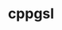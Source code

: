 ---
title: "cppgsl"
layout: cache
categories: [package, develop]
meta: {"compilers": ["gcc@11.4.0"], "num_specs": 9, "num_specs_by_stack": {"hep": 9, "root": 9}, "oss": ["ubuntu22.04"], "platforms": ["linux"], "stacks": ["hep", "root"], "targets": ["x86_64_v3"], "versions": ["4.2.0"]}
spec_details: [{"compiler": "gcc@11.4.0", "hash": "6o2ioddso5phl4xad7u6ld47xccxqycy", "os": "ubuntu22.04", "platform": "linux", "size": "-", "stacks": ["hep", "root"], "target": "x86_64_v3", "variants": ["build_system=cmake", "build_type=Release", "cxxstd=14", "generator=make", "~ipo"], "versions": ["4.2.0"]}, {"compiler": "gcc@11.4.0", "hash": "bzeqdoqcboxax4hl7xu2fy6lbrxcg53g", "os": "ubuntu22.04", "platform": "linux", "size": "-", "stacks": ["hep", "root"], "target": "x86_64_v3", "variants": ["build_system=cmake", "build_type=Release", "cxxstd=14", "generator=make", "~ipo"], "versions": ["4.2.0"]}, {"compiler": "gcc@11.4.0", "hash": "gxwuzry7ackv3ztklp5jctj5pwnm6g4d", "os": "ubuntu22.04", "platform": "linux", "size": "-", "stacks": ["hep", "root"], "target": "x86_64_v3", "variants": ["build_system=cmake", "build_type=Release", "cxxstd=14", "generator=make", "~ipo"], "versions": ["4.2.0"]}, {"compiler": "gcc@11.4.0", "hash": "ngv22ksiq3z3pntwgfppxywz5d6bz465", "os": "ubuntu22.04", "platform": "linux", "size": "-", "stacks": ["hep", "root"], "target": "x86_64_v3", "variants": ["build_system=cmake", "build_type=Release", "cxxstd=14", "generator=make", "~ipo"], "versions": ["4.2.0"]}, {"compiler": "gcc@11.4.0", "hash": "ssapen6q56fmoatbmril6b5peydsyrdo", "os": "ubuntu22.04", "platform": "linux", "size": "-", "stacks": ["hep", "root"], "target": "x86_64_v3", "variants": ["build_system=cmake", "build_type=Release", "cxxstd=14", "generator=make", "~ipo"], "versions": ["4.2.0"]}, {"compiler": "gcc@11.4.0", "hash": "ti2hog3rrh3virqzidbwmu77rfkiv3wg", "os": "ubuntu22.04", "platform": "linux", "size": "-", "stacks": ["hep", "root"], "target": "x86_64_v3", "variants": ["build_system=cmake", "build_type=Release", "cxxstd=14", "generator=make", "~ipo"], "versions": ["4.2.0"]}, {"compiler": "gcc@11.4.0", "hash": "txjeo72wt4jqjl5dxx552rermwqtoef6", "os": "ubuntu22.04", "platform": "linux", "size": "-", "stacks": ["hep", "root"], "target": "x86_64_v3", "variants": ["build_system=cmake", "build_type=Release", "cxxstd=14", "generator=make", "~ipo"], "versions": ["4.2.0"]}, {"compiler": "gcc@11.4.0", "hash": "uxug5sf75pe3pkm3sual7qh6zilryh7p", "os": "ubuntu22.04", "platform": "linux", "size": "-", "stacks": ["hep", "root"], "target": "x86_64_v3", "variants": ["build_system=cmake", "build_type=Release", "cxxstd=14", "generator=make", "~ipo"], "versions": ["4.2.0"]}, {"compiler": "gcc@11.4.0", "hash": "wv4quzwk2hsg47edzzw2std57iblbtu3", "os": "ubuntu22.04", "platform": "linux", "size": "-", "stacks": ["hep", "root"], "target": "x86_64_v3", "variants": ["build_system=cmake", "build_type=Release", "cxxstd=14", "generator=make", "~ipo"], "versions": ["4.2.0"]}]
---